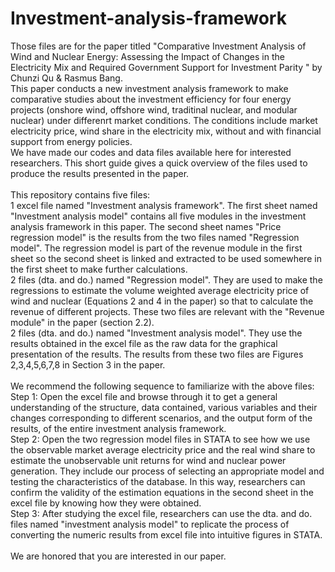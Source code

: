 # Investment-analysis-framework
Those files are for the paper titled "Comparative Investment Analysis of Wind and Nuclear Energy: Assessing the Impact of Changes in the Electricity Mix and Required Government Support for Investment Parity " by Chunzi Qu & Rasmus Bang.\
This paper conducts a new investment analysis framework to make comparative studies about the investment efficiency for four energy projects (onshore wind, offshore wind, traditinal nuclear, and modular nuclear) under differenrt market conditions. The conditions include market electricity price, wind share in the electricity mix, without and with financial support from energy policies. \
We have made our codes and data files available here for interested researchers. This short guide gives a quick overview of the files used to produce the results presented in the paper.\
\
This repository contains five files:\
1 excel file named "Investment analysis framework". The first sheet named "Investment analysis model" contains all five modules in the investment analysis framework in this paper. The second sheet names "Price regression model" is the results from the two files named "Regression model". The regression model is part of the revenue module in the first sheet so the second sheet is linked and extracted to be used somewhere in the first sheet to make further calculations. \
2 files (dta. and do.) named "Regression model". They are used to make the regressions to estimate the volume weighted average electricity price of wind and nuclear (Equations 2 and 4 in the paper) so that to calculate the revenue of different projects. These two files are relevant with the "Revenue module" in the paper (section 2.2).\
2 files (dta. and do.) named "Investment analysis model". They use the results obtained in the excel file as the raw data for the graphical presentation of the results. The results from these two files are Figures 2,3,4,5,6,7,8 in Section 3 in the paper. \
\
We recommend the following sequence to familiarize with the above files:\
Step 1: Open the excel file and browse through it to get a general understanding of the structure, data contained, various variables and their changes corresponding to different scenarios, and the output form of the results, of the entire investment analysis framework.\
Step 2: Open the two regression model files in STATA to see how we use the observable market average electricity price and the real wind share to estimate the unobservable unit returns for wind and nuclear power generation. They include our process of selecting an appropriate model and testing the characteristics of the database. In this way, researchers can confirm the validity of the estimation equations in the second sheet in the excel file by knowing how they were obtained.\
Step 3: After studying the excel file, researchers can use the dta. and do. files named "investment analysis model" to replicate the process of converting the numeric results from excel file into intuitive figures in STATA.\
\
We are honored that you are interested in our paper.
